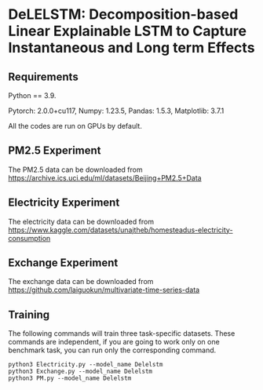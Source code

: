 # DeLELSTM: Decomposition-based Linear Explainable LSTM to Capture Instantaneous and Long term Effects
## Requirements
Python == 3.9.

Pytorch: 2.0.0+cu117, Numpy: 1.23.5, Pandas: 1.5.3, Matplotlib: 3.7.1

All the codes are run on GPUs by default.

## PM2.5 Experiment
The PM2.5 data can be downloaded from https://archive.ics.uci.edu/ml/datasets/Beijing+PM2.5+Data

## Electricity Experiment
The electricity data can be downloaded from https://www.kaggle.com/datasets/unajtheb/homesteadus-electricity-consumption

## Exchange Experiment 
The exchange data can be downloaded from https://github.com/laiguokun/multivariate-time-series-data

## Training 
The following commands will train three task-specific datasets. These commands are independent, if you are going to work only on one benchmark task, you can run only the corresponding command.

```
python3 Electricity.py --model_name Delelstm
python3 Exchange.py --model_name Delelstm
python3 PM.py --model_name Delelstm
```
